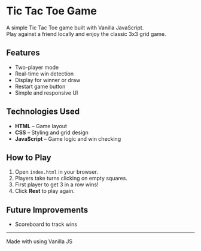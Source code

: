 # Tic Tac Toe Game

A simple Tic Tac Toe game built with Vanilla JavaScript.  
Play against a friend locally and enjoy the classic 3x3 grid game.

## Features
- Two-player mode  
- Real-time win detection  
- Display for winner or draw  
- Restart game button  
- Simple and responsive UI  

## Technologies Used
- **HTML** – Game layout  
- **CSS** – Styling and grid design  
- **JavaScript** – Game logic and win checking  

## How to Play
1. Open `index.html` in your browser.  
2. Players take turns clicking on empty squares.  
3. First player to get 3 in a row wins!  
4. Click **Rest** to play again.  

## Future Improvements
- Scoreboard to track wins   

---
Made with using Vanilla JS
